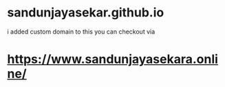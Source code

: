 # sandunjayasekar.github.io

i added custom domain to this you can checkout via 

# https://www.sandunjayasekara.online/
